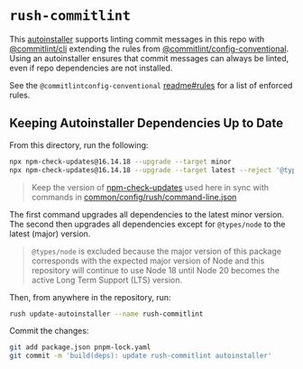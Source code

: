 # `rush-commitlint`

This [autoinstaller] supports linting commit messages in this repo with
[@commitlint/cli] extending the rules from
[@commitlint/config-conventional].
Using an autoinstaller ensures that commit messages can always be
linted, even if repo dependencies are not installed.

See the `@commitlintconfig-conventional` [readme#rules] for a list of
enforced rules.

## Keeping Autoinstaller Dependencies Up to Date

From this directory, run the following:

```sh
npx npm-check-updates@16.14.18 --upgrade --target minor
npx npm-check-updates@16.14.18 --upgrade --target latest --reject '@types/node'
```

> Keep the version of [npm-check-updates] used here in sync with
commands in [common/config/rush/command-line.json]

The first command upgrades all dependencies to the latest minor version.
The second then upgrades all dependencies except for `@types/node` to
the latest (major) version.

> `@types/node` is excluded because the major version of this package
corresponds with the expected major version of Node and this repository
will continue to use Node 18 until Node 20 becomes the active Long Term
Support (LTS) version.

Then, from anywhere in the repository, run:

```sh
rush update-autoinstaller --name rush-commitlint
```

Commit the changes:

```sh
git add package.json pnpm-lock.yaml
git commit -m 'build(deps): update rush-commitlint autoinstaller'
```

[@commitlint/cli]: https://www.npmjs.com/package/@commitlint/cli
[@commitlint/config-conventional]: https://www.npmjs.com/package/@commitlint/config-conventional
[autoinstaller]: https://rushjs.io/pages/maintainer/autoinstallers/
[common/config/rush/command-line.json]: ../../config/rush/command-line.json
[npm-check-updates]: https://www.npmjs.com/package/npm-check-updates
[readme#rules]: https://github.com/conventional-changelog/commitlint/blob/master/%40commitlint/config-conventional/README.md#rules
